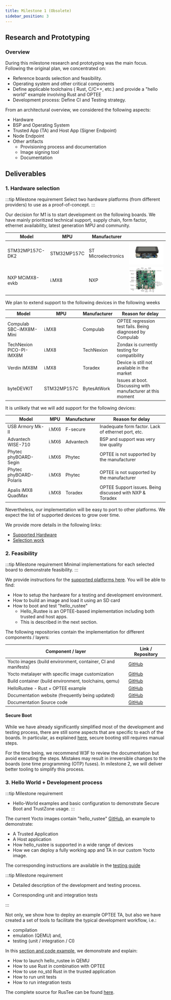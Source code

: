 ```yaml
---
title: Milestone 1 (Obsolete)
sidebar_position: 3
---
```


## Research and Prototyping

### Overview

During this milestone research and prototyping was the main focus. Following the original plan, we concentrated on:

- Reference boards selection and feasibility.
- Operating system and other critical components
- Define applicable toolchains ( Rust, C/C++, etc.) and provide a "hello world" example involving Rust and OPTEE
- Development process: Define CI and Testing strategy.

From an architectural overview, we considered the following aspects:

- Hardware
- BSP and Operating System
- Trusted App (TA) and Host App (Signer Endpoint)
- Node Endpoint
- Other artifacts
  - Provisioning process and documentation
  - Image signing tool
  - Documentation

## Deliverables

### 1. Hardware selection

:::tip Milestone requirement
Select two hardware platforms (from different providers) to use as a proof-of-concept.
:::

Our decision for M1 is to start development on the following boards. We have mainly prioritized technical support, supply chain, form factor, ethernet availability, latest generation MPU and community.

| Model           | MPU         | Manufacturer        |                                      |
| --------------- | ----------- | ------------------- | ------------------------------------ |
| STM32MP157C-DK2 | STM32MP157C | ST Microelectronics | ![](../assets/STM32MP157C-DK2_angle2.jpg) |
| NXP MCiMX8-evkb | i.MX8       | NXP                 | ![](../assets/imx8m.png)                  |

We plan to extend support to the following devices in the following weeks

| Model                    | MPU         | Manufacturer | Reason for delay                                            |
| ------------------------ | ----------- | ------------ | ----------------------------------------------------------- |
| Compulab SBC-iMX8M-Mini  | i.MX8       | Compulab     | OPTEE regression test fails. Being diagnosed by Compulab    |
| TechNexion PICO-PI-IMX8M | i.MX8       | TechNexion   | Zondax is currently testing for compatibility               |
| Verdin iMX8M             | i.MX8       | Toradex      | Device is still not available in the market                 |
| byteDEVKIT               | STM32MP157C | BytesAtWork  | Issues at boot. Discussing with manufacturer at this moment |

It is unlikely that we will add support for the following devices:

| Model                   | MPU   | Manufacturer | Reason for delay                                         |
| ----------------------- | ----- | ------------ | -------------------------------------------------------- |
| USB Armory Mk-II        | i.MX6 | F-secure     | Inadequate form factor. Lack of ethernet port, etc.      |
| Advantech WISE-710      | i.MX6 | Advantech    | BSP and support was very low quality                     |
| Phytec phyBOARD-Segin   | i.MX6 | Phytec       | OPTEE is not supported by the manufacturer               |
| Phytec phyBOARD-Polaris | i.MX8 | Phytec       | OPTEE is not supported by the manufacturer               |
| Apalis iMX8 QuadMax     | i.MX8 | Toradex      | OPTEE Support issues. Being discussed with NXP & Toradex |

Nevertheless, our implementation will be easy to port to other platforms. We expect the list of supported devices to grow over time.

We provide more details in the following links:

- [Supported Hardware](http://localhost:8081/zondbox-docs/Overview.html#hardware)
- [Selection work](http://localhost:8081/zondbox-docs/HardwareSelection.html)

### 2. Feasibility

:::tip Milestone requirement
Minimal implementations for each selected board to demonstrate feasibility.
:::

We provide instructions for the [supported platforms here](https://zondax.github.io/zondbox-docs/Overview.html). You will be able to find:

- How to setup the hardware for a testing and development environment.
- How to build an image and load it using an SD card
- How to boot and test "hello_rustee"
  - Hello_Rustee is an OPTEE-based implementation including both trusted and host apps.
  - This is described in the next section.

The following repositories contain the implementation for different components / layers:

| Component / layer                                             | Link / Repository                                             |
| ------------------------------------------------------------- | ------------------------------------------------------------- |
| Yocto images (build environment, container, CI and manifests) | [GitHub](https://github.com/Zondax/tee-images)                |
| Yocto metalayer with specific image customization             | [GitHub](https://github.com/Zondax/meta-zondax)               |
| Build container (build environment, toolchains, qemu)         | [GitHub](https://github.com/Zondax/docker-builder)            |
| HelloRustee - Rust + OPTEE example                            | [GitHub](https://github.com/Zondax/hello-rustee/)             |
| Documentation website (frequently being updated)              | [GitHub](https://zondax.github.io/zondbox-docs/Overview.html) |
| Documentation Source code                                     | [GitHub](https://github.com/Zondax/zondbox-docs)              |

#### Secure Boot

While we have already significantly simplified most of the development and testing process, there are still some aspects that are specific to each of the boards.
In particular, as explained [here](https://zondax.github.io/zondbox-docs/SecureBoot.html#stm32mp157c-devices), secure booting still requires manual steps.

For the time being, we recommend W3F to review the documentation but avoid executing the steps. Mistakes may result in irreversible changes to the boards (one time programming (OTP) fuses).
In milestone 2, we will deliver better tooling to simplify this process.

### 3. Hello World + Development process

:::tip Milestone requirement

- Hello-World examples and basic configuration to demonstrate Secure Boot and TrustZone usage.
  :::

The current Yocto images contain "hello_rustee" [GitHub](https://github.com/Zondax/hello-rustee/), an example to demonstrate:

- A Trusted Application
- A Host application
- How hello_rustee is supported in a wide range of devices
- How we can deploy a fully working app and TA in our custom Yocto image.

The corresponding instructions are available in the [testing guide](https://zondax.github.io/zondbox-docs/Overview.html#hello-rustee)

:::tip Milestone requirement

- Detailed description of the development and testing process.

- Corresponding unit and integration tests

:::

Not only, we show how to deploy an example OPTEE TA, but also we have created a set of tools to facilitate the typical development workflow, i.e.:

- compilation
- emulation (QEMU) and,
- testing (unit / integration / CI)

In this [section and code example](https://zondax.github.io/zondbox-docs/Overview.html#hello-rustee), we demonstrate and explain:

- How to launch hello_rustee in QEMU
- How to use Rust in combination with OPTEE
- How to use no_std Rust in the trusted application
- How to run unit tests
- How to run integration tests

The complete source for RusTee can be found [here](https://github.com/Zondax/hello-rustee/).
